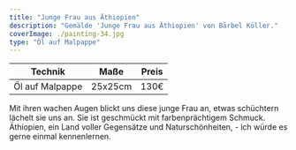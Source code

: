 ```yaml
---
title: "Junge Frau aus Äthiopien"
description: "Gemälde 'Junge Frau aus Äthiopien' von Bärbel Köller."
coverImage: ./painting-34.jpg
type: "Öl auf Malpappe"
---
```


| Technik            | Maße    | Preis |
|--------------------|---------|-------|
| Öl auf Malpappe    | 25x25cm | 130€  |

Mit ihren wachen Augen blickt uns diese junge Frau an, etwas schüchtern lächelt sie uns an. Sie ist geschmückt mit farbenprächtigem Schmuck. Äthiopien, ein Land voller Gegensätze und Naturschönheiten, - ich würde es gerne einmal kennenlernen. 